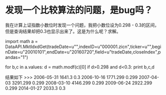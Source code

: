 # 发现一个比较算法的问题，是bug吗？

我在计算上证指数小数位时发现一个问题，我把小数位设为0.298 - 0.3的区间，但是查询结果却把0.3也显示出来了。这是为什么呢？求解。

import math
a = DataAPI.MktIdxdGet(tradeDate=u"",indexID=u"000001.zicn",ticker=u"",beginDate=u"20010101",endDate=u"20160720",field=u"tradeDate,closeIndex",pandas="1")

for b,c in a.values:
    d = math.modf(c)[0]
    if d&gt;0.298 and d&lt;0.3:
        print b,c,d

结果如下
&gt;&gt;&gt;
2006-05-31 1641.3 0.3
2006-10-16 1771.299 0.299
2007-04-03 3291.299 0.299
2008-03-10 4146.299 0.299
2009-06-24 2922.299 0.299
2014-01-27 2033.3 0.3